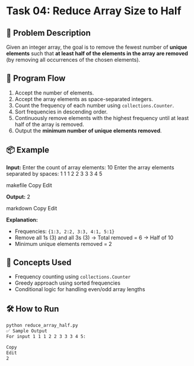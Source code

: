 # Task 04: Reduce Array Size to Half

## 🧠 Problem Description

Given an integer array, the goal is to remove the fewest number of **unique elements** such that **at least half of the elements in the array are removed** (by removing all occurrences of the chosen elements).

## 🚀 Program Flow

1. Accept the number of elements.
2. Accept the array elements as space-separated integers.
3. Count the frequency of each number using `collections.Counter`.
4. Sort frequencies in descending order.
5. Continuously remove elements with the highest frequency until at least half of the array is removed.
6. Output the **minimum number of unique elements removed**.

## 📦 Example

**Input:**
Enter the count of array elements: 10
Enter the array elements separated by spaces: 1 1 1 2 2 3 3 3 4 5

makefile
Copy
Edit

**Output:**
2

markdown
Copy
Edit

**Explanation:**
- Frequencies: `{1:3, 2:2, 3:3, 4:1, 5:1}`
- Remove all 1s (3) and all 3s (3) → Total removed = 6 → Half of 10
- Minimum unique elements removed = 2

## 🧩 Concepts Used

- Frequency counting using `collections.Counter`
- Greedy approach using sorted frequencies
- Conditional logic for handling even/odd array lengths

## 🛠️ How to Run

```bash
python reduce_array_half.py
✅ Sample Output
For input 1 1 1 2 2 3 3 3 4 5:

Copy
Edit
2
